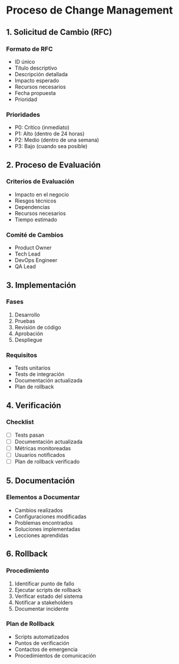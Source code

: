 # Proceso de Change Management

## 1. Solicitud de Cambio (RFC)

### Formato de RFC
- ID único
- Título descriptivo
- Descripción detallada
- Impacto esperado
- Recursos necesarios
- Fecha propuesta
- Prioridad

### Prioridades
- P0: Crítico (inmediato)
- P1: Alto (dentro de 24 horas)
- P2: Medio (dentro de una semana)
- P3: Bajo (cuando sea posible)

## 2. Proceso de Evaluación

### Criterios de Evaluación
- Impacto en el negocio
- Riesgos técnicos
- Dependencias
- Recursos necesarios
- Tiempo estimado

### Comité de Cambios
- Product Owner
- Tech Lead
- DevOps Engineer
- QA Lead

## 3. Implementación

### Fases
1. Desarrollo
2. Pruebas
3. Revisión de código
4. Aprobación
5. Despliegue

### Requisitos
- Tests unitarios
- Tests de integración
- Documentación actualizada
- Plan de rollback

## 4. Verificación

### Checklist
- [ ] Tests pasan
- [ ] Documentación actualizada
- [ ] Métricas monitoreadas
- [ ] Usuarios notificados
- [ ] Plan de rollback verificado

## 5. Documentación

### Elementos a Documentar
- Cambios realizados
- Configuraciones modificadas
- Problemas encontrados
- Soluciones implementadas
- Lecciones aprendidas

## 6. Rollback

### Procedimiento
1. Identificar punto de fallo
2. Ejecutar scripts de rollback
3. Verificar estado del sistema
4. Notificar a stakeholders
5. Documentar incidente

### Plan de Rollback
- Scripts automatizados
- Puntos de verificación
- Contactos de emergencia
- Procedimientos de comunicación 